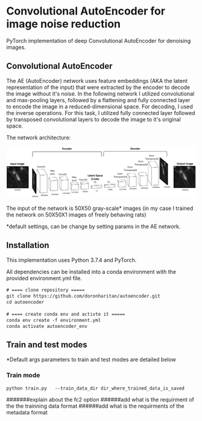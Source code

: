 # Convolutional AutoEncoder for image noise reduction
PyTorch implementation of deep Convolutional AutoEncoder for denoising images.

## Convolutional AutoEncoder
 The AE (AutoEncoder) network uses feature embeddings (AKA the latent representation of the input) that were extracted by the encoder to decode the image without it's noise.
 In the following network I utilized convolutional  and max-pooling layers, followed by a flattening and fully connected layer to encode the image in a reduced-dimensional space.
 For decoding, I used the inverse operations. For this task, I utilized fully connected layer followed by transposed convolutional layers to decode the image to it's original space.    

 The network architecture:
  <p align="center"><img src="https://github.com/doronharitan/autoencoder/blob/master/figuers/ae_model.jpg"></p>

The input of the network is 50X50 gray-scale* images (in my case I trained the network on 50X50X1 images of freely behaving rats) 

*default settings, can be change by setting params in the AE network.

## Installation
This implementation uses Python 3.7.4 and PyTorch.

All dependencies can be installed into a conda environment with the provided environment.yml file.
``` 
# ==== clone repository =====
git clone https://github.com/doronharitan/autoencoder.git
cd autoencoder

# ==== create conda env and activte it =====
conda env create -f environment.yml
conda activate autoencoder_env
```

##  Train and test modes
*Default args parameters to train and test modes are detailed below

### Train mode
```
python train.py   --train_data_dir dir_where_trained_data_is_saved    
```


 #######explain about the fc2 option
 ######add what is the requirment of the the trainning data format 
 ######add what is the requirments of the metadata format
   
